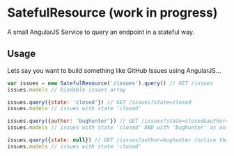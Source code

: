 SatefulResource (work in progress)
=============

A small AngularJS Service to query an endpoint in a stateful way.


Usage
-----

Lets say you want to build something like GitHub Issues using AngularJS...

```javascript
var issues = new SatefulResource('/issues').query() // GET /issues
issues.models // bindable issues array

issues.query({state: 'closed'}) // GET /issues?state=closed
issues.models // issues with state 'closed'

issues.query({author: 'bughunter'}) // GET /issues?state=closed&author=bughunter
issues.models // issues with state 'closed' AND with 'bughunter' as author

issues.query({state: null}) // GET /issues?author=bughunter (notice that the "state" param was removed)
issues.models // issues with state 'closed'
```
